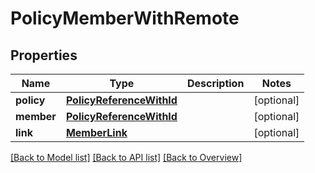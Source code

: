 # PolicyMemberWithRemote

## Properties
Name | Type | Description | Notes
------------ | ------------- | ------------- | -------------
**policy** | [**PolicyReferenceWithId**](PolicyReferenceWithId.md) |  | [optional] 
**member** | [**PolicyReferenceWithId**](PolicyReferenceWithId.md) |  | [optional] 
**link** | [**MemberLink**](MemberLink.md) |  | [optional] 

[[Back to Model list]](index.md#documentation-for-models) [[Back to API list]](index.md#endpoint-properties) [[Back to Overview]](index.md)


